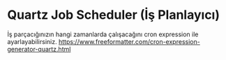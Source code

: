 # Quartz Job Scheduler (İş Planlayıcı)
İş parçacığınızın hangi zamanlarda çalışacağını cron expression ile ayarlayabilirsiniz.
https://www.freeformatter.com/cron-expression-generator-quartz.html
